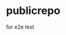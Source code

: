 # publicrepo
for e2e test













































































































































































































































































































































































































































































































































































































































































































































































































































































































































































































































































































































































































































































































































































































































































































































































































































































































































































































































































































































































































































































































































































































































































































































































